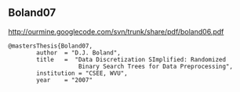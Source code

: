 

## Boland07 ##
http://ourmine.googlecode.com/svn/trunk/share/pdf/boland06.pdf
```
@mastersThesis{Boland07,
        author  = "D.J. Boland",
        title   =  "Data Discretization SImplified: Randomized
                    Binary Search Trees for Data Preprocessing",
        institution = "CSEE, WVU",
        year    = "2007"
```